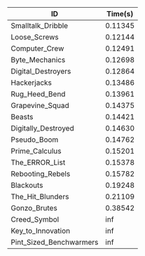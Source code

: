 |ID|Time(s)|
|-|-|
|Smalltalk_Dribble|0.11345|
|Loose_Screws|0.12144|
|Computer_Crew|0.12491|
|Byte_Mechanics|0.12698|
|Digital_Destroyers|0.12864|
|Hackerjacks|0.13486|
|Rug_Heed_Bend|0.13961|
|Grapevine_Squad|0.14375|
|Beasts|0.14421|
|Digitally_Destroyed|0.14630|
|Pseudo_Boom|0.14762|
|Prime_Calculus|0.15201|
|The_ERROR_List|0.15378|
|Rebooting_Rebels|0.15782|
|Blackouts|0.19248|
|The_Hit_Blunders|0.21109|
|Gonzo_Brutes|0.38542|
|Creed_Symbol|inf|
|Key_to_Innovation|inf|
|Pint_Sized_Benchwarmers|inf|

